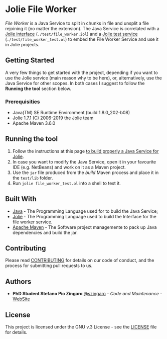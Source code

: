 # Jolie File Worker

*File Worker* is a Java Service to split in chunks in file and unsplit a file rejoining it (no matter the extension). The Java Service is correlated with a [Jolie interface](test/file_worker.iol) (`./test/file_worker.iol`) and a [Jolie test service](test/file_worker_test.ol) (`./test/file_worker_test.ol`) to embed the File Worker Service  and use it in Jolie projects.

## Getting Started

A very few things to get started with the project, depending if you want to use the Jolie service (main reason why to be here), or, alternatively, use the Java Service for other scopes. In both cases I suggest to follow the **Running the tool** section below.

### Prerequisities

- Java(TM) SE Runtime Environment (build 1.8.0_202-b08)
- Jolie 1.7.1 (C) 2006-2019 the Jolie team
- Apache Maven 3.6.0

## Running the tool

1. Follow the instructions at this page [to build properly a Java Service for Jolie](https://jolielang.gitbook.io/docs/technology-integration/javaservices).
2. In case you want to modify the Java Service, open it in your favourite IDE (e.g. NetBeans) and work on it as a Maven project.
3. Use the `jar` file produced from the *build* Maven process and place it in the `test/lib` folder.
4. Run `jolie file_worker_test.ol` into a shell to test it.

## Built With

* [Java](https://openjdk.java.net/) - The Programming Language used for to build the Java Service;
* [Jolie](https://www.jolie-lang.org/) - The Programming Language used to build the Interface for the file worker service.
* [Apache Maven](https://maven.apache.org/) - The Software project managemente to pack up Java dependencies and build the jar.

## Contributing

Please read [CONTRIBUTING](CONTRIBUTING.md) for details on our code of conduct,
and the process for submitting pull requests to us.

## Authors

* **PhD Student Stefano Pio Zingaro** [@szingaro](https://github.com/szingaro) - *Code and Maintenance* - [WebSite](http://cs.unibo.it/~stefanopio.zingaro)

## License

This project is licensed under the GNU v.3 License - see the [LICENSE](LICENSE) file for details.
